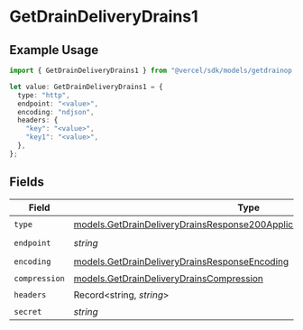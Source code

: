 # GetDrainDeliveryDrains1

## Example Usage

```typescript
import { GetDrainDeliveryDrains1 } from "@vercel/sdk/models/getdrainop.js";

let value: GetDrainDeliveryDrains1 = {
  type: "http",
  endpoint: "<value>",
  encoding: "ndjson",
  headers: {
    "key": "<value>",
    "key1": "<value>",
  },
};
```

## Fields

| Field                                                                                                                                                    | Type                                                                                                                                                     | Required                                                                                                                                                 | Description                                                                                                                                              |
| -------------------------------------------------------------------------------------------------------------------------------------------------------- | -------------------------------------------------------------------------------------------------------------------------------------------------------- | -------------------------------------------------------------------------------------------------------------------------------------------------------- | -------------------------------------------------------------------------------------------------------------------------------------------------------- |
| `type`                                                                                                                                                   | [models.GetDrainDeliveryDrainsResponse200ApplicationJSONResponseBodyType](../models/getdraindeliverydrainsresponse200applicationjsonresponsebodytype.md) | :heavy_check_mark:                                                                                                                                       | N/A                                                                                                                                                      |
| `endpoint`                                                                                                                                               | *string*                                                                                                                                                 | :heavy_check_mark:                                                                                                                                       | N/A                                                                                                                                                      |
| `encoding`                                                                                                                                               | [models.GetDrainDeliveryDrainsResponseEncoding](../models/getdraindeliverydrainsresponseencoding.md)                                                     | :heavy_check_mark:                                                                                                                                       | N/A                                                                                                                                                      |
| `compression`                                                                                                                                            | [models.GetDrainDeliveryDrainsCompression](../models/getdraindeliverydrainscompression.md)                                                               | :heavy_minus_sign:                                                                                                                                       | N/A                                                                                                                                                      |
| `headers`                                                                                                                                                | Record<string, *string*>                                                                                                                                 | :heavy_check_mark:                                                                                                                                       | N/A                                                                                                                                                      |
| `secret`                                                                                                                                                 | *string*                                                                                                                                                 | :heavy_minus_sign:                                                                                                                                       | N/A                                                                                                                                                      |